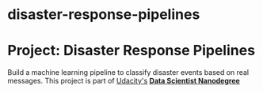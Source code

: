 # disaster-response-pipelines


# Project: Disaster Response Pipelines
Build a machine learning pipeline to classify disaster events based on real messages. This project is part of [Udacity's](https://www.udacity.com) [**Data Scientist Nanodegree**](https://www.udacity.com/course/data-scientist-nanodegree--nd025)






